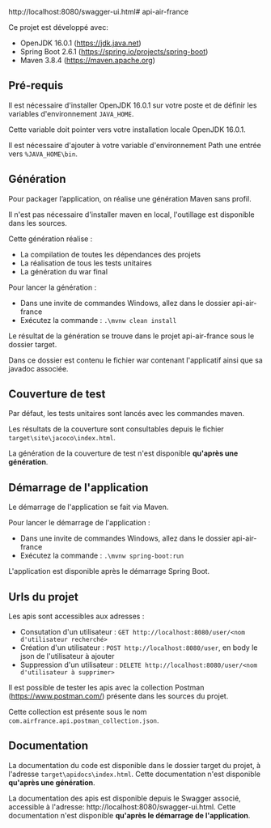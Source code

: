 http://localhost:8080/swagger-ui.html# api-air-france

Ce projet est développé avec:
- OpenJDK 16.0.1 (https://jdk.java.net)
- Spring Boot 2.6.1 (https://spring.io/projects/spring-boot)
- Maven 3.8.4 (https://maven.apache.org)

## Pré-requis

Il est nécessaire d'installer OpenJDK 16.0.1 sur votre poste et de définir les variables d'environnement `JAVA_HOME`.

Cette variable doit pointer vers votre installation locale OpenJDK 16.0.1.

Il est nécessaire d'ajouter à votre variable d'environnement Path une entrée vers `%JAVA_HOME\bin`.

## Génération

Pour packager l’application, on réalise une génération Maven sans profil.

Il n'est pas nécessaire d'installer maven en local, l'outillage est disponible dans les sources.

Cette génération réalise :
-	La compilation de toutes les dépendances des projets
-	La réalisation de tous les tests unitaires 
-	La génération du war final

Pour lancer la génération :
-	Dans une invite de commandes Windows, allez dans le dossier api-air-france
-	Exécutez la commande : `.\mvnw clean install`

Le résultat de la génération se trouve dans le projet api-air-france sous le dossier target.

Dans ce dossier est contenu le fichier war contenant l'applicatif ainsi que sa javadoc associée.

## Couverture de test

Par défaut, les tests unitaires sont lancés avec les commandes maven.

Les résultats de la couverture sont consultables depuis le fichier `target\site\jacoco\index.html`.

La génération de la couverture de test n'est disponible **qu'après une génération**.

## Démarrage de l'application

Le démarrage de l'application se fait via Maven.

Pour lancer le démarrage de l'application :
-	Dans une invite de commandes Windows, allez dans le dossier api-air-france
-	Exécutez la commande : `.\mvnw spring-boot:run`

L'application est disponible après le démarrage Spring Boot.

## Urls du projet

Les apis sont accessibles aux adresses :
-	Consutation d'un utilisateur : `GET http://localhost:8080/user/<nom d'utilisateur recherché>`
-	Création d'un utilisateur : `POST http://localhost:8080/user`, en body le json de l'utilisateur à ajouter
-	Suppression d'un utilisateur : `DELETE http://localhost:8080/user/<nom d'utilisateur à supprimer>`

Il est possible de tester les apis avec la collection Postman (https://www.postman.com/) présente dans les sources du projet.

Cette collection est présente sous le nom `com.airfrance.api.postman_collection.json`.

## Documentation

La documentation du code est disponible dans le dossier target du projet, à l'adresse `target\apidocs\index.html`. Cette documentation n'est disponible **qu'après une génération**.

La documentation des apis est disponible depuis le Swagger associé, accessible à l'adresse: http://localhost:8080/swagger-ui.html. Cette documentation n'est disponible **qu'après le démarrage de l'application**.